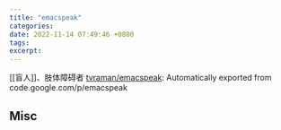 ```yaml
---
title: "emacspeak"
categories: 
date: 2022-11-14 07:49:46 +0800
tags: 
excerpt: 
---
```


[[盲人]]、肢体障碍者
[tvraman/emacspeak](https://github.com/tvraman/emacspeak): Automatically exported from code.google.com/p/emacspeak










## Misc



